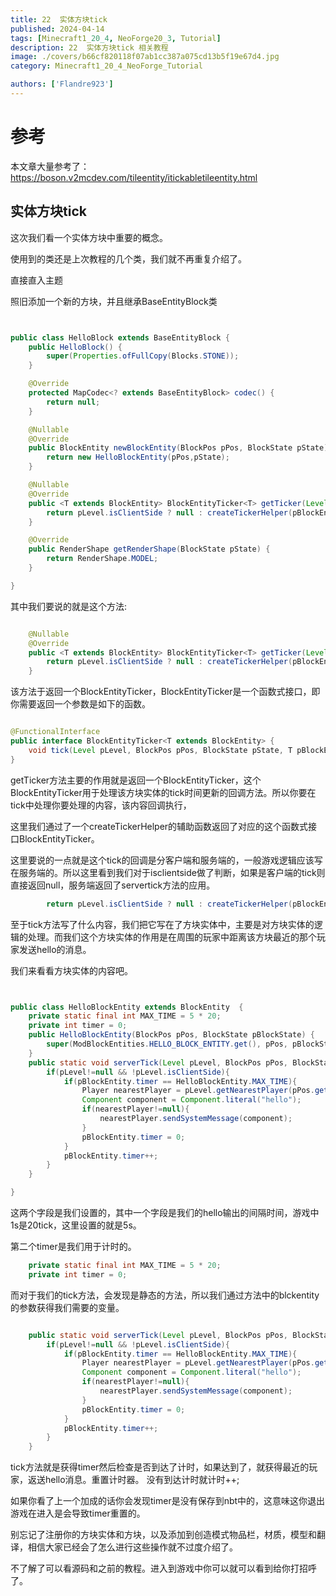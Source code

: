 ```yaml
---
title: 22  实体方块tick
published: 2024-04-14
tags: [Minecraft1_20_4, NeoForge20_3, Tutorial]
description: 22  实体方块tick 相关教程
image: ./covers/b66cf820118f07ab1cc387a075cd13b5f19e67d4.jpg
category: Minecraft1_20_4_NeoForge_Tutorial

authors: ['Flandre923']
---
```

# 参考
本文章大量参考了：
https://boson.v2mcdev.com/tileentity/itickabletileentity.html

## 实体方块tick

这次我们看一个实体方块中重要的概念。

使用到的类还是上次教程的几个类，我们就不再重复介绍了。

直接直入主题

照旧添加一个新的方块，并且继承BaseEntityBlock类

```java


public class HelloBlock extends BaseEntityBlock {
    public HelloBlock() {
        super(Properties.ofFullCopy(Blocks.STONE));
    }

    @Override
    protected MapCodec<? extends BaseEntityBlock> codec() {
        return null;
    }

    @Nullable
    @Override
    public BlockEntity newBlockEntity(BlockPos pPos, BlockState pState) {
        return new HelloBlockEntity(pPos,pState);
    }

    @Nullable
    @Override
    public <T extends BlockEntity> BlockEntityTicker<T> getTicker(Level pLevel, BlockState pState, BlockEntityType<T> pBlockEntityType) {
        return pLevel.isClientSide ? null : createTickerHelper(pBlockEntityType, ModBlockEntities.HELLO_BLOCK_ENTITY.get(), HelloBlockEntity::serverTick);
    }

    @Override
    public RenderShape getRenderShape(BlockState pState) {
        return RenderShape.MODEL;
    }

}

```

其中我们要说的就是这个方法:

```java

    @Nullable
    @Override
    public <T extends BlockEntity> BlockEntityTicker<T> getTicker(Level pLevel, BlockState pState, BlockEntityType<T> pBlockEntityType) {
        return pLevel.isClientSide ? null : createTickerHelper(pBlockEntityType, ModBlockEntities.HELLO_BLOCK_ENTITY.get(), HelloBlockEntity::serverTick);
    }
```

该方法于返回一个BlockEntityTicker，BlockEntityTicker是一个函数式接口，即你需要返回一个参数是如下的函数。

```java

@FunctionalInterface
public interface BlockEntityTicker<T extends BlockEntity> {
    void tick(Level pLevel, BlockPos pPos, BlockState pState, T pBlockEntity);
}

```
getTicker方法主要的作用就是返回一个BlockEntityTicker，这个BlockEntityTicker用于处理该方块实体的tick时间更新的回调方法。所以你要在tick中处理你要处理的内容，该内容回调执行，

这里我们通过了一个createTickerHelper的辅助函数返回了对应的这个函数式接口BlockEntityTicker。

这里要说的一点就是这个tick的回调是分客户端和服务端的，一般游戏逻辑应该写在服务端的。所以这里看到我们对于isclientside做了判断，如果是客户端的tick则直接返回null，服务端返回了servertick方法的应用。

```java
        return pLevel.isClientSide ? null : createTickerHelper(pBlockEntityType, ModBlockEntities.HELLO_BLOCK_ENTITY.get(), HelloBlockEntity::serverTick);
```

至于tick方法写了什么内容，我们把它写在了方块实体中，主要是对方块实体的逻辑的处理。而我们这个方块实体的作用是在周围的玩家中距离该方块最近的那个玩家发送hello的消息。

我们来看看方块实体的内容吧。

```java


public class HelloBlockEntity extends BlockEntity  {
    private static final int MAX_TIME = 5 * 20;
    private int timer = 0;
    public HelloBlockEntity(BlockPos pPos, BlockState pBlockState) {
        super(ModBlockEntities.HELLO_BLOCK_ENTITY.get(), pPos, pBlockState);
    }
    public static void serverTick(Level pLevel, BlockPos pPos, BlockState pState, HelloBlockEntity pBlockEntity) {
        if(pLevel!=null && !pLevel.isClientSide){
            if(pBlockEntity.timer == HelloBlockEntity.MAX_TIME){
                Player nearestPlayer = pLevel.getNearestPlayer(pPos.getX(), pPos.getY(), pPos.getZ(), 10, false);
                Component component = Component.literal("hello");
                if(nearestPlayer!=null){
                    nearestPlayer.sendSystemMessage(component);
                }
                pBlockEntity.timer = 0;
            }
            pBlockEntity.timer++;
        }
    }

}

```

这两个字段是我们设置的，其中一个字段是我们的hello输出的间隔时间，游戏中1s是20tick，这里设置的就是5s。

第二个timer是我们用于计时的。

```java
    private static final int MAX_TIME = 5 * 20;
    private int timer = 0;
```

而对于我们的tick方法，会发现是静态的方法，所以我们通过方法中的blckentity的参数获得我们需要的变量。

```java

    public static void serverTick(Level pLevel, BlockPos pPos, BlockState pState, HelloBlockEntity pBlockEntity) {
        if(pLevel!=null && !pLevel.isClientSide){
            if(pBlockEntity.timer == HelloBlockEntity.MAX_TIME){
                Player nearestPlayer = pLevel.getNearestPlayer(pPos.getX(), pPos.getY(), pPos.getZ(), 10, false);
                Component component = Component.literal("hello");
                if(nearestPlayer!=null){
                    nearestPlayer.sendSystemMessage(component);
                }
                pBlockEntity.timer = 0;
            }
            pBlockEntity.timer++;
        }
    }
```

tick方法就是获得timer然后检查是否到达了计时，如果达到了，就获得最近的玩家，返送hello消息。重置计时器。
没有到达计时就计时++;

如果你看了上一个加成的话你会发现timer是没有保存到nbt中的，这意味这你退出游戏在进入是会导致timer重置的。

别忘记了注册你的方块实体和方块，以及添加到创造模式物品栏，材质，模型和翻译，相信大家已经会了怎么进行这些操作就不过度介绍了。

不了解了可以看源码和之前的教程。进入到游戏中你可以就可以看到给你打招呼了。


